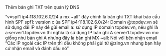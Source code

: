 Thêm bản ghi TXT trên quản lý DNS

“v=spf1 ip4:118.102.6.0/24 a mx ~all” đây chính là bản ghi TXT khai báo cấu hình SPF
spf1: version c ủa SPF
ip4:118.102.6.0/24: Domain @topdev.vn sẽ sử dụng dải IP này để gửi email
a: sử dụng IP domain topdev.vn, nếu ghi là a:server1.topdev.vn thì nghĩa là sử dụng IP bản ghi A server1.topdev.vn
mx: giống như bản ghi A nhưng đây là bản ghi MX
~all: Nói với bên nhận email “Các IP ngoài các IP trên thì đều không phải gửi từ @zing.vn nhưng bạn hãy cứ nhận email và đánh dấu nó”